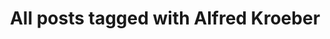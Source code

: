 ---
layout: tag
title: "All posts tagged with Alfred Kroeber"
permalink: /weblog/tags/alfred-kroeber/
taxonomy: Alfred Kroeber
---
